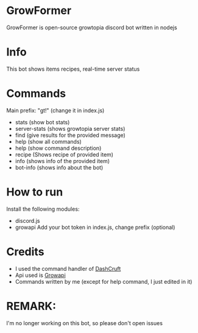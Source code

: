 # GrowFormer
GrowFormer is open-source growtopia discord bot written in nodejs
# Info
This bot shows items recipes, real-time server status
# Commands 
Main prefix: "gt!" (change it in index.js) 
- stats (show bot stats) 
- server-stats (shows growtopia server stats) 
- find <item name> (give results for the provided message) 
- help (show all commands) 
- help <command name> (show command description) 
- recipe <Item name> (Shows recipe of provided item) 
- info <item name> (shows info of the provided item) 
- bot-info (shows info about the bot) 
# How to run
Install the following modules:
- discord.js
- growapi
Add your bot token in index.js, change prefix (optional) 
# Credits
- I used the command handler of [DashCruft](https://github.com/DashCruft/discord.js-command-handler) 
- Api used is [Growapi](https://www.npmjs.com/package/growapi) 
- Commands written by me (except for help command, I just edited in it) 
# REMARK:
I'm no longer working on this bot, so please don't open issues 


